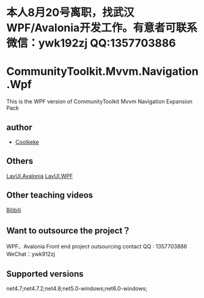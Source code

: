 # 本人8月20号离职，找武汉WPF/Avalonia开发工作。有意者可联系 微信：ywk192zj   QQ:1357703886
# CommunityToolkit.Mvvm.Navigation.Wpf

This is the WPF version of CommunityToolkit Mvvm Navigation Expansion Pack


## author 
- [Coolkeke](https://github.com/Coolkeke?tab=overview&from=2023-12-01&to=2023-12-31) 
## Others
[LayUI.Avalonia](https://github.com/Coolkeke/LayUI-Avalonia/tree/LayUI-Avalonia-11.0.0)
[LayUI.WPF](https://github.com/Layui-WPF-Team/Layui-WPF)
## Other teaching videos
[Bilibili](https://space.bilibili.com/48808444) 
## Want to outsource the project？
WPF、Avalonia Front end project outsourcing contact QQ : 1357703886 WeChat：ywk912zj 

## Supported versions 
 net4.7;net4.7.2;net4.8;net5.0-windows;net6.0-windows;

